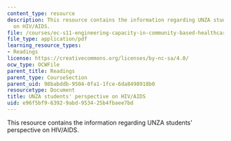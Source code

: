 ```yaml
---
content_type: resource
description: This resource contains the information regarding UNZA students' perspective
  on HIV/AIDS.
file: /courses/ec-s11-engineering-capacity-in-community-based-healthcare-fall-2005/e96f5bf963929abd953425b4fbaee7bd_MITEC_S11F05_unza_intro.pdf
file_type: application/pdf
learning_resource_types:
- Readings
license: https://creativecommons.org/licenses/by-nc-sa/4.0/
ocw_type: OCWFile
parent_title: Readings
parent_type: CourseSection
parent_uid: 98babddb-9504-0fa1-1fce-6da8498918b0
resourcetype: Document
title: UNZA students' perspective on HIV/AIDS
uid: e96f5bf9-6392-9abd-9534-25b4fbaee7bd
---
```

This resource contains the information regarding UNZA students' perspective on HIV/AIDS.